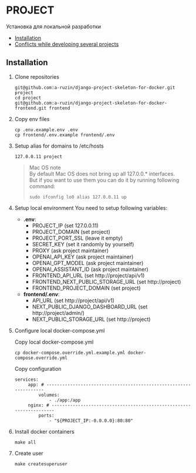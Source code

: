 # PROJECT

Установка для локальной разработки

- [Installation](#installation)
- [Conflicts while developing several projects](#conflicts-while-developing-several-projects)

## Installation <a id="installation"></a>

1. Clone repositories

       git@github.com:a-ruzin/django-project-skeleton-for-docker.git project
       cd project
       git@github.com:a-ruzin/django-project-skeleton-for-docker-frontend.git frontend

2. Copy env files

       cp .env.example.env .env
       cp frontend/.env.example frontend/.env

3. Setup alias for domains to /etc/hosts

       127.0.0.11 project

    > Mac OS note\
    By default Mac OS does not bring up all 127.0.0.* interfaces.\
    But if you want to use them you can do it by running following command:
    >
    >     sudo ifconfig lo0 alias 127.0.0.11 up

4. Setup local environment
   You need to setup following variables:
      - **.env**:
         - PROJECT_IP (set 127.0.0.11)
         - PROJECT_DOMAIN (set project)
         - PROJECT_PORT_SSL (leave it empty)
         - SECRET_KEY (set it randomly by yourself)
         - PROXY (ask project maintainer)
         - OPENAI_API_KEY (ask project maintainer)
         - OPENAI_GPT_MODEL (ask project maintainer)
         - OPENAI_ASSISTANT_ID (ask project maintainer)
         - FRONTEND_API_URL (set http://project/api/v1)
         - FRONTEND_NEXT_PUBLIC_STORAGE_URL (set http://project)
         - FRONTEND_PROJECT_DOMAIN (set project)
      - **frontend/.env**:
         - API_URL (set http://project/api/v1)
         - NEXT_PUBLIC_DJANGO_DASHBOARD_URL (set http://project/admin/)
         - NEXT_PUBLIC_STORAGE_URL (set http://project)

5. Configure local docker-compose.yml

    Copy local docker-compose.yml

       cp docker-compose.override.yml.example.yml docker-compose.override.yml

    Copy configuration

       services:
            app: # ------------------------------------------------------------------
                volumes:
                    - ./app:/app
            nginx: # --------------------------------------------------------------------
                ports:
                    - "${PROJECT_IP:-0.0.0.0}:80:80"

6. Install docker containers

       make all

7. Create user

       make createsuperuser

